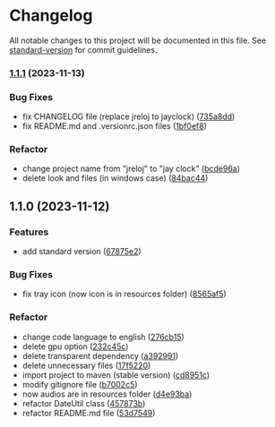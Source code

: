 # Changelog

All notable changes to this project will be documented in this file. See [standard-version](https://github.com/conventional-changelog/standard-version) for commit guidelines.

### [1.1.1](https://github.com/pperezp/jayclock/compare/v1.1.0...v1.1.1) (2023-11-13)


### Bug Fixes

* fix CHANGELOG file (replace jreloj to jayclock) ([735a8dd](https://github.com/pperezp/jayclock/commit/735a8dddcc5be6e42022d2f887b32ed249db3bb3))
* fix README.md and .versionrc.json files ([1bf0ef8](https://github.com/pperezp/jayclock/commit/1bf0ef8601c3f50c687c4c27b232296308b48565))


### Refactor

* change project name from "jreloj" to "jay clock" ([bcde96a](https://github.com/pperezp/jayclock/commit/bcde96a789ae24de7ff86899f66bdcba8a6e03ac))
* delete look and files (in windows case) ([84bac44](https://github.com/pperezp/jayclock/commit/84bac44a9e8d3d2a5af55e16eefb4d972f2117d0))

## 1.1.0 (2023-11-12)


### Features

* add standard version ([67875e2](https://github.com/pperezp/jayclock/commit/67875e2c45cf6a23e88c3c253ac2055a4e29bbae))


### Bug Fixes

* fix tray icon (now icon is in resources folder) ([8565af5](https://github.com/pperezp/jayclock/commit/8565af5546d0b2b8276664445aca040de31663c5))


### Refactor

* change code language to english ([276cb15](https://github.com/pperezp/jayclock/commit/276cb15b4f7c132a9192b1d03d41615819ba26eb))
* delete gpu option ([232c45c](https://github.com/pperezp/jayclock/commit/232c45cf72791044f994a93996bf3d04ac2f6e1b))
* delete transparent dependency ([a392991](https://github.com/pperezp/jayclock/commit/a392991ebd98756947eefbc361f522877204f174))
* delete unnecessary files ([17f5220](https://github.com/pperezp/jayclock/commit/17f522070859fc6ee12c08264c2d5a957ab7fb28))
* import project to maven (stable version) ([cd8951c](https://github.com/pperezp/jayclock/commit/cd8951c8e2bd5db1d8e7ada54bfd6478cedf2f38))
* modify gitignore file ([b7002c5](https://github.com/pperezp/jayclock/commit/b7002c5b03b0990284c8474fc6928a772bc15799))
* now audios are in resources folder ([d4e93ba](https://github.com/pperezp/jayclock/commit/d4e93ba1827bb63f70af9c9e95635d467270bba0))
* refactor DateUtil class ([457873b](https://github.com/pperezp/jayclock/commit/457873b8be98f25f689b6d2e9e2cc8b9134580e5))
* refactor README.md file ([53d7549](https://github.com/pperezp/jayclock/commit/53d7549bf281dcb419ef7d2860c2df4a5f6f2b80))
